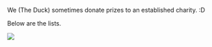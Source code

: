 We (The Duck) sometimes donate prizes to an established charity. :D

Below are the lists.

![](./2020-1.jpg)

